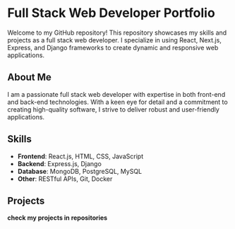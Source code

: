 # Full Stack Web Developer Portfolio

Welcome to my GitHub repository! This repository showcases my skills and projects as a full stack web developer. I specialize in using React, Next.js, Express, and Django frameworks to create dynamic and responsive web applications.

## About Me
I am a passionate full stack web developer with expertise in both front-end and back-end technologies. With a keen eye for detail and a commitment to creating high-quality software, I strive to deliver robust and user-friendly applications.

## Skills
- **Frontend**: React.js, HTML, CSS, JavaScript
- **Backend**: Express.js, Django
- **Database**: MongoDB, PostgreSQL, MySQL
- **Other**: RESTful APIs, Git, Docker

## Projects

**check my projects in repositories**
